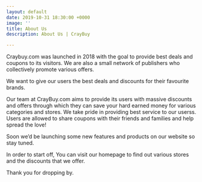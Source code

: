 ```yaml
---
layout: default
date: 2019-10-31 18:30:00 +0000
image: ''
title: About Us
description: About Us | CrayBuy

---
```

Craybuy.com was launched in 2018 with the goal to provide best deals and coupons to its visitors. We are also a small network of publishers who collectively promote various offers.

We want to give our users the best deals and discounts for their favourite brands.

Our team at CrayBuy.com aims to provide its users with massive discounts and offers through which they can save your hard earned money for various categories and stores. We take pride in providing best service to our userss. Users are allowed to share coupons with their friends and families and help spread the love!

Soon we’d be launching some new features and products on our website so stay tuned.

In order to start off, You can visit our homepage to find out various stores and the discounts that we offer.

Thank you for dropping by.